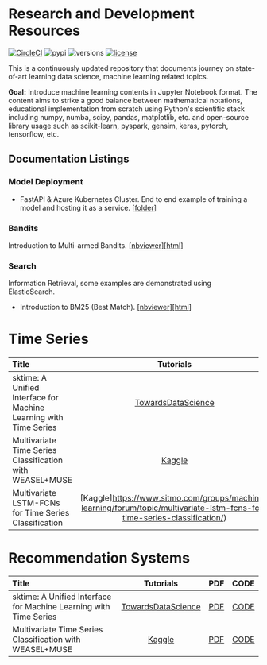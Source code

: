 # Research and Development Resources

[![CircleCI](https://circleci.com/gh/google/pybadges.svg?style=svg)](https://circleci.com/gh/google/pybadges)
![pypi](https://img.shields.io/pypi/v/pybadges.svg)
![versions](https://img.shields.io/pypi/pyversions/pybadges.svg)
[![license](https://img.shields.io/github/license/mashape/apistatus.svg)](https://github.com/ethen8181/machine-learning/blob/master/LICENSE)

This is a continuously updated repository that documents journey on state-of-art learning data science, machine learning related topics.

**Goal:** Introduce machine learning contents in Jupyter Notebook format. The content aims to strike a good balance between mathematical notations, educational implementation from scratch using Python's scientific stack including numpy, numba, scipy, pandas, matplotlib, etc. and open-source library usage such as scikit-learn, pyspark, gensim, keras, pytorch, tensorflow, etc.


## Documentation Listings

### Model Deployment

- FastAPI & Azure Kubernetes Cluster. End to end example of training a model and hosting it as a service. [[folder](https://github.com/ACI-MIS-Team-AI/Research-and-Development-Resources/tree/master/model_deployment/fastapi_kubernetes)]

### Bandits

Introduction to Multi-armed Bandits. [[nbviewer](https://github.com/ACI-MIS-Team-AI/Research-and-Development-Resources/blob/master/bandits/multi_armed_bandits.ipynb)][[html](https://github.com/ACI-MIS-Team-AI/Research-and-Development-Resources/blob/master/bandits/multi_armed_bandits.html)]

### Search

Information Retrieval, some examples are demonstrated using ElasticSearch.

- Introduction to BM25 (Best Match). [[nbviewer](https://github.com/ACI-MIS-Team-AI/Research-and-Development-Resources/blob/master/search/bm25_intro.ipynb)][[html](https://github.com/ACI-MIS-Team-AI/Research-and-Development-Resources/blob/master/search/bm25_intro.html)]

# Time Series

| Title | Tutorials | PDF | CODE |
| :-----|:-----:|:---:|:----:|
| sktime: A Unified Interface for Machine Learning with Time Series | [TowardsDataScience](https://towardsdatascience.com/sktime-a-unified-python-library-for-time-series-machine-learning-3c103c139a55) | [PDF](https://arxiv.org/pdf/1909.07872v1.pdf) | [CODE](https://github.com/alan-turing-institute/sktime) |
| Multivariate Time Series Classification with WEASEL+MUSE | [Kaggle](https://www.kaggle.com/fk0728/weasel-muse-method-for-classifying-robot-readings) | [PDF](https://arxiv.org/pdf/1711.11343v4.pdf) | [CODE](https://github.com/patrickzib/SFA) |
| Multivariate LSTM-FCNs for Time Series Classification | [Kaggle]https://www.sitmo.com/groups/machine-learning/forum/topic/multivariate-lstm-fcns-for-time-series-classification/) | [PDF](https://arxiv.org/pdf/1801.04503v2.pdf) | [CODE](https://github.com/titu1994/LSTM-FCN) |

# Recommendation Systems

| Title | Tutorials | PDF | CODE |
| :-----|:-----:|:---:|:----:|
| sktime: A Unified Interface for Machine Learning with Time Series | [TowardsDataScience](https://towardsdatascience.com/sktime-a-unified-python-library-for-time-series-machine-learning-3c103c139a55) | [PDF](https://arxiv.org/pdf/1909.07872v1.pdf) | [CODE](https://github.com/alan-turing-institute/sktime) |
| Multivariate Time Series Classification with WEASEL+MUSE | [Kaggle](https://www.kaggle.com/fk0728/weasel-muse-method-for-classifying-robot-readings) | [PDF](https://arxiv.org/pdf/1711.11343v4.pdf) | [CODE](https://github.com/patrickzib/SFA) |